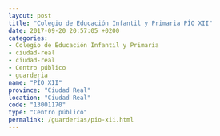 ```yaml
---
layout: post
title: "Colegio de Educación Infantil y Primaria PÍO XII"
date: 2017-09-20 20:57:05 +0200
categories:
- Colegio de Educación Infantil y Primaria
- ciudad-real
- ciudad-real
- Centro público
- guarderia
name: "PÍO XII"
province: "Ciudad Real"
location: "Ciudad Real"
code: "13001170"
type: "Centro público"
permalink: /guarderias/pio-xii.html
---
```

